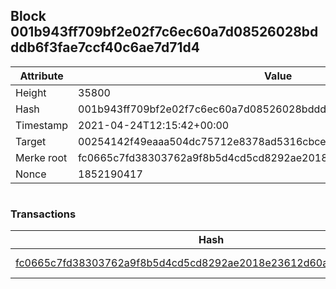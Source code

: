 ## Block 001b943ff709bf2e02f7c6ec60a7d08526028bdddb6f3fae7ccf40c6ae7d71d4

Attribute | Value
--- | ---
Height | 35800
Hash | 001b943ff709bf2e02f7c6ec60a7d08526028bdddb6f3fae7ccf40c6ae7d71d4
Timestamp | 2021-04-24T12:15:42+00:00
Target | 00254142f49eaaa504dc75712e8378ad5316cbcead634704b3734b6271167cc4
Merke root | fc0665c7fd38303762a9f8b5d4cd5cd8292ae2018e23612d60a82a9f7d1c0bb0
Nonce | 1852190417

```

```

### Transactions

Hash | Amount
--- | ---
[fc0665c7fd38303762a9f8b5d4cd5cd8292ae2018e23612d60a82a9f7d1c0bb0](fc0665c7fd38303762a9f8b5d4cd5cd8292ae2018e23612d60a82a9f7d1c0bb0.md) | 10.00000000 SKEPTI 
